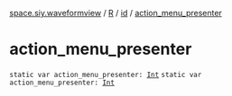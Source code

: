 [space.siy.waveformview](../../index.md) / [R](../index.md) / [id](index.md) / [action_menu_presenter](./action_menu_presenter.md)

# action_menu_presenter

`static var action_menu_presenter: `[`Int`](https://kotlinlang.org/api/latest/jvm/stdlib/kotlin/-int/index.html)
`static var action_menu_presenter: `[`Int`](https://kotlinlang.org/api/latest/jvm/stdlib/kotlin/-int/index.html)